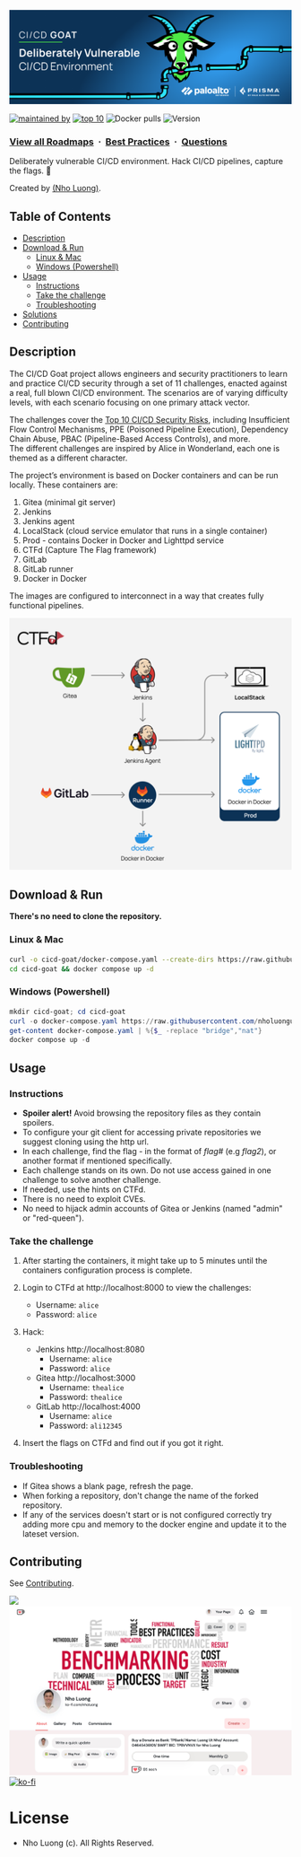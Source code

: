 [![cicd-goat](images/banner.png)](https://www.paloaltonetworks.com/prisma/cloud/cloud-code-security)

[![maintained by](https://img.shields.io/badge/maintained%20by-Palo%20Alto%20Networks-orange)](https://www.paloaltonetworks.com/prisma/cloud/cloud-code-security)
[![top 10](https://img.shields.io/badge/Top%2010%20Risks-8%2F10-2de4fd)](https://owasp.org/www-project-top-10-ci-cd-security-risks/)
![Docker pulls](https://badgen.net/docker/pulls/cidersecurity/goat-jenkins-server)
![Version](https://img.shields.io/docker/v/cidersecurity/goat-jenkins-server?sort=semver&style=plastic)

### [View all Roadmaps](https://github.com/nholuongut/all-roadmaps) &nbsp;&middot;&nbsp; [Best Practices](https://github.com/nholuongut/all-roadmaps/blob/main/public/best-practices/) &nbsp;&middot;&nbsp; [Questions](https://www.linkedin.com/in/nholuong/)

Deliberately vulnerable CI/CD environment.
Hack CI/CD pipelines, capture the flags. :triangular_flag_on_post:

Created by [(Nho Luong)](https://github.com/nholuongut/cicd-goat).

## Table of Contents

* [Description](#Description)
* [Download & Run](#Download--Run)
  * [Linux & Mac](#Linux--Mac)
  * [Windows (Powershell)](#Windows-Powershell)
* [Usage](#Usage)
  * [Instructions](#Instructions)
  * [Take the challenge](#Take-the-challenge)
  * [Troubleshooting](#Troubleshooting)
* [Solutions](#Solutions)
* [Contributing](#Contributing)

## Description
The CI/CD Goat project allows engineers and security practitioners to learn and practice CI/CD security through a set of 11 challenges, enacted against a real, full blown CI/CD environment. The scenarios are of varying difficulty levels, with each scenario focusing on one primary attack vector.

The challenges cover the [Top 10 CI/CD Security Risks](https://owasp.org/www-project-top-10-ci-cd-security-risks/), including Insufficient Flow Control Mechanisms, PPE (Poisoned Pipeline Execution), Dependency Chain Abuse, PBAC (Pipeline-Based Access Controls), and more.\
The different challenges are inspired by Alice in Wonderland, each one is themed as a different character.

The project’s environment is based on Docker containers and can be run locally. These containers are: 
1. Gitea (minimal git server)
2. Jenkins
3. Jenkins agent
4. LocalStack (cloud service emulator that runs in a single container)
5. Prod - contains Docker in Docker and Lighttpd service 
6. CTFd (Capture The Flag framework)
7. GitLab
8. GitLab runner
9. Docker in Docker

The images are configured to interconnect in a way that creates fully functional pipelines.

[![cicd-goat](images/diagram.png)](#)

## Download & Run
**There's no need to clone the repository.**

### Linux & Mac
```sh
curl -o cicd-goat/docker-compose.yaml --create-dirs https://raw.githubusercontent.com/nholuongut/cicd-goat/main/docker-compose.yaml
cd cicd-goat && docker compose up -d
```

### Windows (Powershell)
```PowerShell
mkdir cicd-goat; cd cicd-goat
curl -o docker-compose.yaml https://raw.githubusercontent.com/nholuongut/cicd-goat/main/docker-compose.yaml
get-content docker-compose.yaml | %{$_ -replace "bridge","nat"}
docker compose up -d
```

## Usage
### Instructions
* **Spoiler alert!** Avoid browsing the repository files as they contain spoilers.
* To configure your git client for accessing private repositories we suggest cloning using the http url.
* In each challenge, find the flag - in the format of _flag#_ (e.g _flag2_), or another format if mentioned specifically.
* Each challenge stands on its own. Do not use access gained in one challenge to solve another challenge.
* If needed, use the hints on CTFd.
* There is no need to exploit CVEs.
* No need to hijack admin accounts of Gitea or Jenkins (named "admin" or "red-queen").

### Take the challenge
1. After starting the containers, it might take up to 5 minutes until the containers configuration process is complete.
2. Login to CTFd at http://localhost:8000 to view the challenges:
   * Username: `alice`
   * Password: `alice`

3. Hack:
   * Jenkins http://localhost:8080
     * Username: `alice`
     * Password: `alice`
   * Gitea http://localhost:3000
     * Username: `thealice`
     * Password: `thealice`
   * GitLab http://localhost:4000
     * Username: `alice`
     * Password: `ali12345`

4. Insert the flags on CTFd and find out if you got it right.

### Troubleshooting
* If Gitea shows a blank page, refresh the page.
* When forking a repository, don't change the name of the forked repository.
* If any of the services doesn't start or is not configured correctly try adding more cpu and memory to the docker engine and update it to the lateset version.

## Contributing
See [Contributing](CONTRIBUTING.md).

![](https://i.imgur.com/waxVImv.png)
![](bitfield.png)
[![ko-fi](https://ko-fi.com/img/githubbutton_sm.svg)](https://ko-fi.com/nholuong)

# License
* Nho Luong (c). All Rights Reserved.
